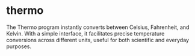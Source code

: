 # thermo
 The Thermo program instantly converts between Celsius, Fahrenheit, and Kelvin. With a simple interface, it facilitates precise temperature conversions across different units, useful for both scientific and everyday purposes.

